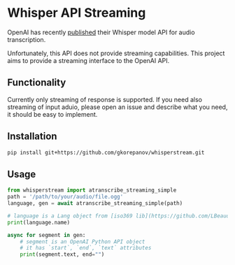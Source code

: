 # Whisper API Streaming

OpenAI has recently [published](https://platform.openai.com/docs/api-reference/audio/create) their Whisper model API for audio transcription.

Unfortunately, this API does not provide streaming capabilities. This project aims to provide a streaming interface to the OpenAI API.


## Functionality
Currently only streaming of response is supported. If you need also streaming of input aduio, please open an issue and describe what you need, it should be easy to implement.


## Installation

```bash
pip install git+https://github.com/gkorepanov/whisperstream.git
```

## Usage

```python
from whisperstream import atranscribe_streaming_simple
path = '/path/to/your/audio/file.ogg'
language, gen = await atranscribe_streaming_simple(path)

# language is a Lang object from [iso369 lib](https://github.com/LBeaudoux/iso639)
print(language.name)

async for segment in gen:
    # segment is an OpenAI Python API object
    # it has `start`, `end`, `text` attributes
    print(segment.text, end="")
